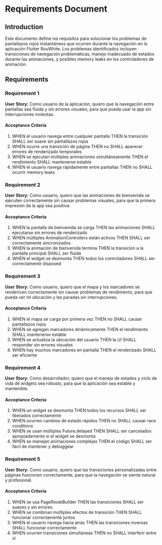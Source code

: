 # Requirements Document

## Introduction

Este documento define los requisitos para solucionar los problemas de pantallazos rojos instantáneos que ocurren durante la navegación en la aplicación Flutter RouWhite. Los problemas identificados incluyen transiciones de navegación problemáticas, manejo inadecuado de estados durante las animaciones, y posibles memory leaks en los controladores de animación.

## Requirements

### Requirement 1

**User Story:** Como usuario de la aplicación, quiero que la navegación entre pantallas sea fluida y sin errores visuales, para que pueda usar la app sin interrupciones molestas.

#### Acceptance Criteria

1. WHEN el usuario navega entre cualquier pantalla THEN la transición SHALL ser suave sin pantallazos rojos
2. WHEN ocurre una transición de página THEN no SHALL aparecer errores de renderizado temporales
3. WHEN se ejecutan múltiples animaciones simultáneamente THEN el rendimiento SHALL mantenerse estable
4. WHEN el usuario navega rápidamente entre pantallas THEN no SHALL ocurrir memory leaks

### Requirement 2

**User Story:** Como usuario, quiero que las animaciones de bienvenida se ejecuten correctamente sin causar problemas visuales, para que la primera impresión de la app sea positiva.

#### Acceptance Criteria

1. WHEN la pantalla de bienvenida se carga THEN las animaciones SHALL ejecutarse sin errores de renderizado
2. WHEN múltiples AnimationControllers están activos THEN SHALL ser correctamente sincronizados
3. WHEN la animación de bienvenida termina THEN la transición a la pantalla principal SHALL ser fluida
4. WHEN el widget se desmonta THEN todos los controladores SHALL ser correctamente disposed

### Requirement 3

**User Story:** Como usuario, quiero que el mapa y los marcadores se rendericen correctamente sin causar problemas de rendimiento, para que pueda ver mi ubicación y las paradas sin interrupciones.

#### Acceptance Criteria

1. WHEN el mapa se carga por primera vez THEN no SHALL causar pantallazos rojos
2. WHEN se agregan marcadores dinámicamente THEN el rendimiento SHALL mantenerse estable
3. WHEN se actualiza la ubicación del usuario THEN la UI SHALL responder sin errores visuales
4. WHEN hay muchos marcadores en pantalla THEN el renderizado SHALL ser eficiente

### Requirement 4

**User Story:** Como desarrollador, quiero que el manejo de estados y ciclo de vida de widgets sea robusto, para que la aplicación sea estable y mantenible.

#### Acceptance Criteria

1. WHEN un widget se desmonta THEN todos los recursos SHALL ser liberados correctamente
2. WHEN ocurren cambios de estado rápidos THEN no SHALL causar race conditions
3. WHEN se usan múltiples Future.delayed THEN SHALL ser cancelados apropiadamente si el widget se desmonta
4. WHEN se manejan animaciones complejas THEN el código SHALL ser fácil de mantener y debuggear

### Requirement 5

**User Story:** Como usuario, quiero que las transiciones personalizadas entre páginas funcionen correctamente, para que la navegación se sienta natural y profesional.

#### Acceptance Criteria

1. WHEN se usa PageRouteBuilder THEN las transiciones SHALL ser suaves y sin errores
2. WHEN se combinan múltiples efectos de transición THEN SHALL funcionar correctamente juntos
3. WHEN el usuario navega hacia atrás THEN las transiciones inversas SHALL funcionar correctamente
4. WHEN ocurren transiciones simultáneas THEN no SHALL interferir entre sí
